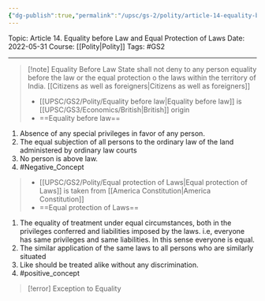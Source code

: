 ```yaml
---
{"dg-publish":true,"permalink":"/upsc/gs-2/polity/article-14-equality-before-law-and-equal-protection-of-laws/","dgHomeLink":true,"dgPassFrontmatter":false}
---
```


Topic: Article 14. Equality before Law and Equal Protection of Laws
Date: 2022-05-31
Course: [[Polity|Polity]]
Tags: #GS2 

---
>[!note] Equality Before Law
>State shall not deny to any person equality before the law or the equal protection o the laws within the territory of India. 
>[[Citizens as well as foreigners|Citizens as well as foreigners]]
>- [[UPSC/GS2/Polity/Equality before law|Equality before law]] is [[UPSC/GS3/Economics/British|British]] origin
>- ==Equality before law== 
<div class="transclusion internal-embed is-loaded"><div class="markdown-embed">

<div class="markdown-embed-title">



</div>


1. Absence of any special privileges in favor of any person.
2. The equal subjection of all persons to the ordinary law of the land administered  by ordinary law courts
3. No person is above law.
4. #Negative_Concept

</div></div>
 
>- [[UPSC/GS2/Polity/Equal protection of Laws|Equal protection of Laws]] is taken from [[America Constitution|America Constitution]] 
>- ==Equal protection of Laws== 
<div class="transclusion internal-embed is-loaded"><div class="markdown-embed">

<div class="markdown-embed-title">



</div>


1. The equality of treatment under equal circumstances, both in the privileges conferred and liabilities imposed by the laws. i.e, everyone has same privileges and same liabilities. In this sense everyone is equal. 
2. The similar application of the same laws to all persons who are similarly situated
3. Like should be treated alike without any discrimination. 
4. #positive_concept 

</div></div>


>[!error] Exception to Equality





